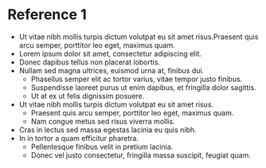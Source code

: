 # Reference 1

- Ut vitae nibh mollis turpis dictum volutpat eu sit amet risus.Praesent quis arcu semper, porttitor leo eget, maximus quam.
- Lorem ipsum dolor sit amet, consectetur adipiscing elit.
- Donec dapibus tellus non placerat lobortis.
- Nullam sed magna ultrices, euismod urna at, finibus dui.
    - Phasellus semper elit ac tortor varius, vitae tempor justo finibus.
    - Suspendisse laoreet purus ut enim dapibus, et fringilla dolor sagittis.
    - Ut at ex ut felis dignissim posuere.
- Ut vitae nibh mollis turpis dictum volutpat eu sit amet risus.
    - Praesent quis arcu semper, porttitor leo eget, maximus quam.
    - Nam congue metus sed risus viverra mollis.
- Cras in lectus sed massa egestas lacinia eu quis nibh.
- In in tortor a quam efficitur pharetra.
    - Pellentesque finibus velit in pretium lacinia.
    - Donec vel justo consectetur, fringilla massa suscipit, feugiat quam.